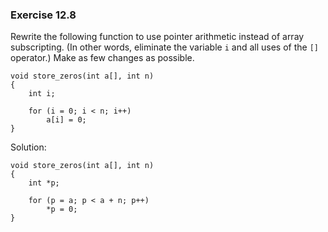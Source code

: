 ### Exercise 12.8

Rewrite the following function to use pointer arithmetic instead of array subscripting. (In other words, eliminate the variable `i` and all uses of the `[]` operator.)  Make as few changes as possible.
```
void store_zeros(int a[], int n)
{
    int i;
    
    for (i = 0; i < n; i++)
        a[i] = 0;
}
```

Solution:
```
void store_zeros(int a[], int n)
{
    int *p;
    
    for (p = a; p < a + n; p++)
        *p = 0;
}
```
